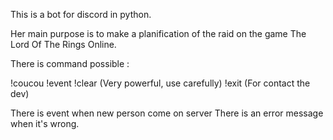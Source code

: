 This is a bot for discord in python.

Her main purpose is to make a planification of the raid on the game The Lord Of The Rings Online.

There is command possible :

!coucou
!event
!clear (Very powerful, use carefully)
!exit (For contact the dev)

There is event when new person come on server
There is an error message when it's wrong.